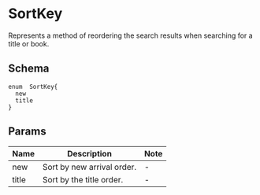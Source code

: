 # SortKey
Represents a method of reordering the search results when searching for a title or book.

## Schema
```
enum  SortKey{
  new
  title
}
```
## Params
| Name | Description | Note |
| --- | --- | --- |
| new | Sort by new arrival order. | - |
| title | Sort by the title order. | - |
